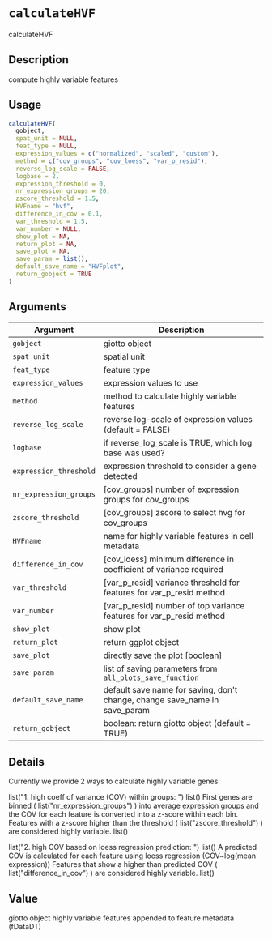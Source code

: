 # `calculateHVF`

calculateHVF


## Description

compute highly variable features


## Usage

```r
calculateHVF(
  gobject,
  spat_unit = NULL,
  feat_type = NULL,
  expression_values = c("normalized", "scaled", "custom"),
  method = c("cov_groups", "cov_loess", "var_p_resid"),
  reverse_log_scale = FALSE,
  logbase = 2,
  expression_threshold = 0,
  nr_expression_groups = 20,
  zscore_threshold = 1.5,
  HVFname = "hvf",
  difference_in_cov = 0.1,
  var_threshold = 1.5,
  var_number = NULL,
  show_plot = NA,
  return_plot = NA,
  save_plot = NA,
  save_param = list(),
  default_save_name = "HVFplot",
  return_gobject = TRUE
)
```


## Arguments

Argument      |Description
------------- |----------------
`gobject`     |     giotto object
`spat_unit`     |     spatial unit
`feat_type`     |     feature type
`expression_values`     |     expression values to use
`method`     |     method to calculate highly variable features
`reverse_log_scale`     |     reverse log-scale of expression values (default = FALSE)
`logbase`     |     if reverse_log_scale is TRUE, which log base was used?
`expression_threshold`     |     expression threshold to consider a gene detected
`nr_expression_groups`     |     [cov_groups] number of expression groups for cov_groups
`zscore_threshold`     |     [cov_groups] zscore to select hvg for cov_groups
`HVFname`     |     name for highly variable features in cell metadata
`difference_in_cov`     |     [cov_loess] minimum difference in coefficient of variance required
`var_threshold`     |     [var_p_resid] variance threshold for features for var_p_resid method
`var_number`     |     [var_p_resid] number of top variance features for var_p_resid method
`show_plot`     |     show plot
`return_plot`     |     return ggplot object
`save_plot`     |     directly save the plot [boolean]
`save_param`     |     list of saving parameters from [`all_plots_save_function`](#allplotssavefunction)
`default_save_name`     |     default save name for saving, don't change, change save_name in save_param
`return_gobject`     |     boolean: return giotto object (default = TRUE)


## Details

Currently we provide 2 ways to calculate highly variable genes:
 
 list("1. high coeff of variance (COV) within groups: ")  list() 
 First genes are binned ( list("nr_expression_groups") ) into average expression groups and
 the COV for each feature is converted into a z-score within each bin. Features with a z-score
 higher than the threshold ( list("zscore_threshold") ) are considered highly variable. list() 
 
 list("2. high COV based on loess regression prediction: ")  list() 
 A predicted COV is calculated for each feature using loess regression (COV~log(mean expression))
 Features that show a higher than predicted COV ( list("difference_in_cov") ) are considered highly variable. list()


## Value

giotto object highly variable features appended to feature metadata (fDataDT)


